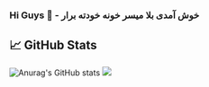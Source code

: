 ### Hi Guys 👋 - خوش آمدی بلا میسر خونه خودته برار


##  &#x1f4c8; GitHub Stats
![Anurag's GitHub stats](https://github-readme-stats.vercel.app/api?username=realxoman&show_icons=true&theme=tokyonight)
![](https://activity-graph.herokuapp.com/graph?username=realxoman&theme=react-dark&area=true)


<!--
**realxoman/RealXoMan** is a ✨ _special_ ✨ repository because its `README.md` (this file) appears on your GitHub profile.

Here are some ideas to get you started:

- 🔭 I’m currently working on ...
- 🌱 I’m currently learning ...
- 👯 I’m looking to collaborate on ...
- 🤔 I’m looking for help with ...
- 💬 Ask me about ...
- 📫 How to reach me: ...
- 😄 Pronouns: ...
- ⚡ Fun fact: ...
-->
